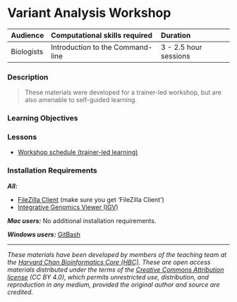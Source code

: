 # Variant Analysis Workshop 

| Audience | Computational skills required| Duration |
:----------|:----------|:----------|
| Biologists | Introduction to the Command-line | 3 - 2.5 hour sessions |

### Description

> These materials were developed for a trainer-led workshop, but are also amenable to self-guided learning.

### Learning Objectives

### Lessons
* [Workshop schedule (trainer-led learning)](schedule/)

### Installation Requirements
***All:***
- [FileZilla Client](https://filezilla-project.org/download.php?type=client) (make sure you get ‘FileZilla Client')
- [Integrative Genomics Viewer (IGV)](https://software.broadinstitute.org/software/igv/)

***Mac users:***
No additional installation requirements.  

***Windows users:***
[GitBash](https://git-scm.com/download/win)  


****

*These materials have been developed by members of the teaching team at the [Harvard Chan Bioinformatics Core (HBC)](http://bioinformatics.sph.harvard.edu/). These are open access materials distributed under the terms of the [Creative Commons Attribution license](https://creativecommons.org/licenses/by/4.0/) (CC BY 4.0), which permits unrestricted use, distribution, and reproduction in any medium, provided the original author and source are credited.*
